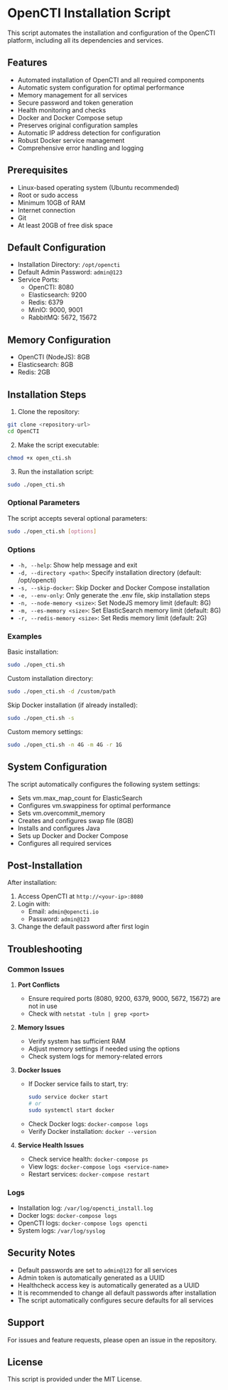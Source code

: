# OpenCTI Installation Script

This script automates the installation and configuration of the OpenCTI platform, including all its dependencies and services.

## Features

- Automated installation of OpenCTI and all required components
- Automatic system configuration for optimal performance
- Memory management for all services
- Secure password and token generation
- Health monitoring and checks
- Docker and Docker Compose setup
- Preserves original configuration samples
- Automatic IP address detection for configuration
- Robust Docker service management
- Comprehensive error handling and logging

## Prerequisites

- Linux-based operating system (Ubuntu recommended)
- Root or sudo access
- Minimum 10GB of RAM
- Internet connection
- Git
- At least 20GB of free disk space

## Default Configuration

- Installation Directory: `/opt/opencti`
- Default Admin Password: `admin@123`
- Service Ports:
  - OpenCTI: 8080
  - Elasticsearch: 9200
  - Redis: 6379
  - MinIO: 9000, 9001
  - RabbitMQ: 5672, 15672

## Memory Configuration

- OpenCTI (NodeJS): 8GB
- Elasticsearch: 8GB
- Redis: 2GB

## Installation Steps

1. Clone the repository:
```bash
git clone <repository-url>
cd OpenCTI
```

2. Make the script executable:
```bash
chmod +x open_cti.sh
```

3. Run the installation script:
```bash
sudo ./open_cti.sh
```

### Optional Parameters

The script accepts several optional parameters:

```bash
sudo ./open_cti.sh [options]
```

### Options

- `-h, --help`: Show help message and exit
- `-d, --directory <path>`: Specify installation directory (default: /opt/opencti)
- `-s, --skip-docker`: Skip Docker and Docker Compose installation
- `-e, --env-only`: Only generate the .env file, skip installation steps
- `-n, --node-memory <size>`: Set NodeJS memory limit (default: 8G)
- `-m, --es-memory <size>`: Set ElasticSearch memory limit (default: 8G)
- `-r, --redis-memory <size>`: Set Redis memory limit (default: 2G)

### Examples

Basic installation:
```bash
sudo ./open_cti.sh
```

Custom installation directory:
```bash
sudo ./open_cti.sh -d /custom/path
```

Skip Docker installation (if already installed):
```bash
sudo ./open_cti.sh -s
```

Custom memory settings:
```bash
sudo ./open_cti.sh -n 4G -m 4G -r 1G
```

## System Configuration

The script automatically configures the following system settings:

- Sets vm.max_map_count for ElasticSearch
- Configures vm.swappiness for optimal performance
- Sets vm.overcommit_memory
- Creates and configures swap file (8GB)
- Installs and configures Java
- Sets up Docker and Docker Compose
- Configures all required services

## Post-Installation

After installation:
1. Access OpenCTI at `http://<your-ip>:8080`
2. Login with:
   - Email: `admin@opencti.io`
   - Password: `admin@123`
3. Change the default password after first login

## Troubleshooting

### Common Issues

1. **Port Conflicts**
   - Ensure required ports (8080, 9200, 6379, 9000, 5672, 15672) are not in use
   - Check with `netstat -tuln | grep <port>`

2. **Memory Issues**
   - Verify system has sufficient RAM
   - Adjust memory settings if needed using the options
   - Check system logs for memory-related errors

3. **Docker Issues**
   - If Docker service fails to start, try:
     ```bash
     sudo service docker start
     # or
     sudo systemctl start docker
     ```
   - Check Docker logs: `docker-compose logs`
   - Verify Docker installation: `docker --version`

4. **Service Health Issues**
   - Check service health: `docker-compose ps`
   - View logs: `docker-compose logs <service-name>`
   - Restart services: `docker-compose restart`

### Logs

- Installation log: `/var/log/opencti_install.log`
- Docker logs: `docker-compose logs`
- OpenCTI logs: `docker-compose logs opencti`
- System logs: `/var/log/syslog`

## Security Notes

- Default passwords are set to `admin@123` for all services
- Admin token is automatically generated as a UUID
- Healthcheck access key is automatically generated as a UUID
- It is recommended to change all default passwords after installation
- The script automatically configures secure defaults for all services

## Support

For issues and feature requests, please open an issue in the repository.

## License

This script is provided under the MIT License. 
